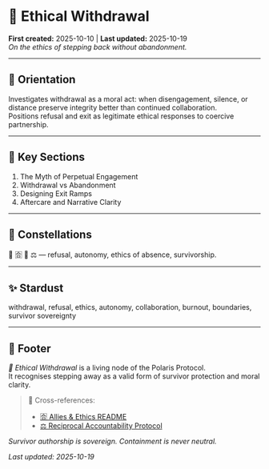 # 🚷 Ethical Withdrawal  
**First created:** 2025-10-10 | **Last updated:** 2025-10-19  
*On the ethics of stepping back without abandonment.*

---

## 🧭 Orientation  
Investigates withdrawal as a moral act: when disengagement, silence, or distance preserve integrity better than continued collaboration.  
Positions refusal and exit as legitimate ethical responses to coercive partnership.

---

## 📑 Key Sections  
1. The Myth of Perpetual Engagement  
2. Withdrawal vs Abandonment  
3. Designing Exit Ramps  
4. Aftercare and Narrative Clarity  

---

## 🌌 Constellations  
🚷 🈴 🧩 ⚖️ — refusal, autonomy, ethics of absence, survivorship.

---

## ✨ Stardust  
withdrawal, refusal, ethics, autonomy, collaboration, burnout, boundaries, survivor sovereignty

---

## 🏮 Footer  
*🚷 Ethical Withdrawal* is a living node of the Polaris Protocol.  
It recognises stepping away as a valid form of survivor protection and moral clarity.

> 📡 Cross-references:
> 
> - [🈴 Allies & Ethics README](./README.md)  
> - [⚖️ Reciprocal Accountability Protocol](./⚖️_reciprocal_accountability_protocol.md)  

*Survivor authorship is sovereign. Containment is never neutral.*  

_Last updated: 2025-10-19_
